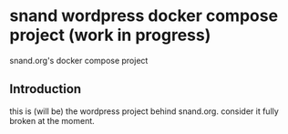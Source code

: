# snand wordpress docker compose project (work in progress)

snand.org's docker compose project

## Introduction

this is (will be) the wordpress project behind snand.org. consider it fully broken at the moment.